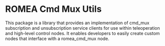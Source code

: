 # ROMEA Cmd Mux Utils #

This package is a library that provides an implementation of cmd_mux subscription and unsubscription service clients for use within teleoperation and high-level control nodes. It enables developers to easily create custom nodes that interface with a romea_cmd_mux node.
